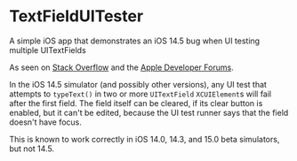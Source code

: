 # TextFieldUITester
A simple iOS app that demonstrates an iOS 14.5 bug when UI testing multiple UITextFields

As seen on [Stack Overflow](https://stackoverflow.com/questions/68729537/xcode-ui-test-fails-to-edit-multiple-uitextfields) and the [Apple Developer Forums](https://developer.apple.com/forums/thread/687723).

In the iOS 14.5 simulator (and possibly other versions), any UI test that attempts to `typeText()` in two or more `UITextField` `XCUIElement`s will fail after the first field. The field itself can be cleared, if its clear button is enabled, but it can't be edited, because the UI test runner says that the field doesn't have focus.

This is known to work correctly in iOS 14.0, 14.3, and 15.0 beta simulators, but not 14.5.
